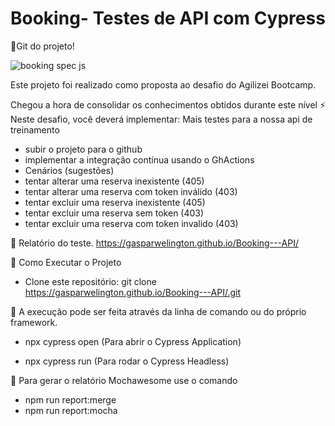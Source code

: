﻿# Booking- Testes de API com Cypress
 🏁Git do projeto!
 
  
 ![booking spec js](https://user-images.githubusercontent.com/94000549/146805630-db15958b-02d8-4b8e-b9ea-363dd1b0980f.gif)

 Este projeto foi realizado como proposta ao desafio do Agilizei Bootcamp.
 
Chegou a hora de consolidar os conhecimentos obtidos durante este nível ⚡️
Neste desafio, você deverá implementar: Mais testes para a nossa api de treinamento

* subir o projeto para o github
* implementar a integração contínua usando o GhActions
* Cenários (sugestões)
* tentar alterar uma reserva inexistente (405)
* tentar alterar uma reserva com token inválido (403)
* tentar excluir uma reserva inexistente (405)
* tentar excluir uma reserva sem token (403)
* tentar excluir uma reserva com token invalido (403​)



🏁 Relatório do teste.
https://gasparwelington.github.io/Booking---API/
 
 🏁 Como Executar o Projeto
 
* Clone este repositório:
  git clone  https://gasparwelington.github.io/Booking---API/.git
 
 🏁 A execução pode ser feita através da linha de comando ou do próprio framework.
  * npx cypress open  (Para abrir o Cypress Application)
        
  * npx cypress run   (Para rodar o Cypress Headless)

 
🏁 Para gerar o relatório Mochawesome use o comando
 * npm run report:merge
 * npm run report:mocha
 
 
 
 
